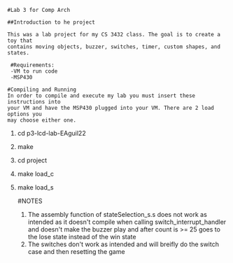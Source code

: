	#Lab 3 for Comp Arch

	##Introduction to he project

	This was a lab project for my CS 3432 class. The goal is to create a toy that
	contains moving objects, buzzer, switches, timer, custom shapes, and states.

	 #Requirements:
	 -VM to run code
	 -MSP430

	#Compiling and Running
	In order to compile and execute my lab you must insert these
	instructions into
	your VM and have the MSP430 plugged into your VM. There are 2 load options you
	may choose either one.

1. cd p3-lcd-lab-EAguil22
2. make
3. cd project
4. make load_c
4. make load_s

   #NOTES
   1. The assembly function of stateSelection_s.s does not work as intended as it
      doesn't compile when calling switch_interrupt_handler and doesn't make the
      buzzer play and after count is >= 25 goes to the lose state instead of the
      win state
   2. The switches don't work as intended and will breifly do the switch case
      and then resetting the game
	 
